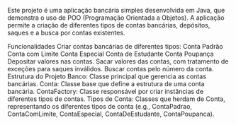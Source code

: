 Este projeto é uma aplicação bancária simples desenvolvida em Java, que demonstra o uso de POO (Programação Orientada a Objetos). A aplicação permite a criação de diferentes tipos de contas bancárias, depósitos, saques e a busca por contas existentes.

Funcionalidades
Criar contas bancárias de diferentes tipos:
Conta Padrão
Conta com Limite
Conta Especial
Conta de Estudante
Conta Poupança
Depositar valores nas contas.
Sacar valores das contas, com tratamento de exceções para saques inválidos.
Buscar contas pelo número da conta.
Estrutura do Projeto
Banco: Classe principal que gerencia as contas bancárias.
Conta: Classe base que define a estrutura de uma conta bancária.
ContaFactory: Classe responsável por criar instâncias de diferentes tipos de contas.
Tipos de Conta: Classes que herdam de Conta, representando os diferentes tipos de conta (e.g., ContaPadrao, ContaComLimite, ContaEspecial, ContaDeEstudante, ContaPoupanca).
